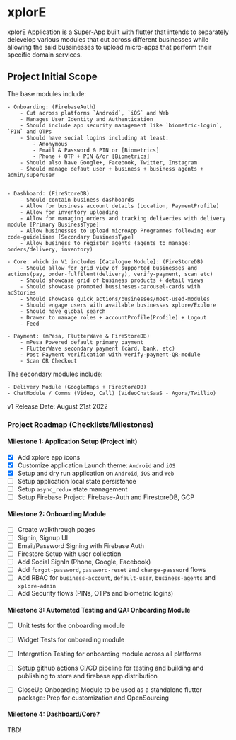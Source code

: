 # xplorE

xplorE Application is a Super-App built with flutter that intends to separately delevelop various modules that cut across different businesses while allowing the said bussinesses to upload micro-apps that perform their specific domain services.

## Project Initial Scope

The base modules include:

    - Onboarding: (FirebaseAuth)
        - Cut across platforms `Android`, `iOS` and Web
        - Manages User Identity and Authentication
        - Should include app security management like `biometric-login`, `PIN` and OTPs
        - Should have social logins including at least: 
            - Anonymous
            - Email & Password & PIN or [Biometrics]
            - Phone + OTP + PIN &/or [Biometrics]
        - Should also have Google+, Facebook, Twitter, Instagram
        - Should manage defaut user + business + business agents + admin/superuser


    - Dashboard: (FireStoreDB)
        - Should contain business dashboards
        - Allow for business account details (Location, PaymentProfile)
        - Allow for inventory uploading
        - Allow for managing orders and tracking deliveries with delivery module [Primary BusinessType]
        - Allow businesses to upload microApp Programmes following our code-guidelines [Secondary BusinessType]
        - Allow business to register agents (agents to manage: orders/delivery, inventory)

    - Core: which in V1 includes [Catalogue Module]: (FireStoreDB)
        - Should allow for grid view of supported businesses and actions(pay, order-fulfilemt(delivery), verify-payment, scan etc)
        - Should showcase grid of business products + detail views
        - Should showcase promoted bussineses-carousel-cards with adStories
        - Should showcase quick actions/businesses/most-used-modules
        - Should engage users with available businesses xplore/Explore
        - Should have global search
        - Drawer to manage roles + accountProfile(Profile) + Logout
        - Feed

    - Payment: (mPesa, FlutterWave & FireStoreDB)
        - mPesa Powered default primary payment 
        - FlutterWave secondary payment (card, bank, etc)
        - Post Payment verification with verify-payment-QR-module
        - Scan QR Checkout

The secondary modules include:

    - Delivery Module (GoogleMaps + FireStoreDB)
    - ChatModule / Comms (Video, Call) (VideoChatSaaS - Agora/Twillio)


v1 Release Date: August 21st 2022


### Project Roadmap (Checklists/Milestones)

#### Milestone 1: Application Setup (Project Init)
- [x] Add xplore app icons
- [x] Customize application Launch theme: `Android` and `iOS`
- [x] Setup and dry run application on `Android`, `iOS` and `Web`
- [ ] Setup application local state persistence
- [ ] Setup `async_redux` state management
- [ ] Setup Firebase Project: Firebase-Auth and FirestoreDB, GCP

#### Milestone 2: Onboarding Module 

- [ ] Create walkthrough pages
- [ ] Signin, Signup UI
- [ ] Email/Password Signing with Firebase Auth
- [ ] Firestore Setup with user collection
- [ ] Add Social SignIn (Phone, Google, Facebook)
- [ ] Add `forgot-password`, `password-reset` and `change-password` flows
- [ ] Add RBAC for `business-account`, `default-user`, `business-agents` and `xplore-admin`
- [ ] Add Security flows (PINs, OTPs and biometric logins)

#### Milestone 3: Automated Testing and QA: Onboarding Module

- [ ] Unit tests for the onboarding module
- [ ] Widget Tests for onboarding module
- [ ] Intergration Testing for onboarding module across all platforms
- [ ] Setup github actions CI/CD pipeline for testing and building and publishing to store and firebase app distribution
- [ ] CloseUp Onboarding Module to be used as a standalone flutter package: Prep for customization and OpenSourcing


#### Milestone 4: Dashboard/Core?

TBD!
